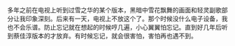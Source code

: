多年之前在电视上听到过雪之华的某个版本，黑暗中雪花飘舞的画面和轻灵副歌部分让我印象深刻。后来有一天，电视上不放这个了。那个时候没什么电子设备，我也不会乐谱。防止忘记就在想起的时候哼几遍，小心翼翼怕忘记。直到好几年后听到蔡佳淳版本的才放弃。有时候忘记，就会很害怕，害怕再也遇不到。
